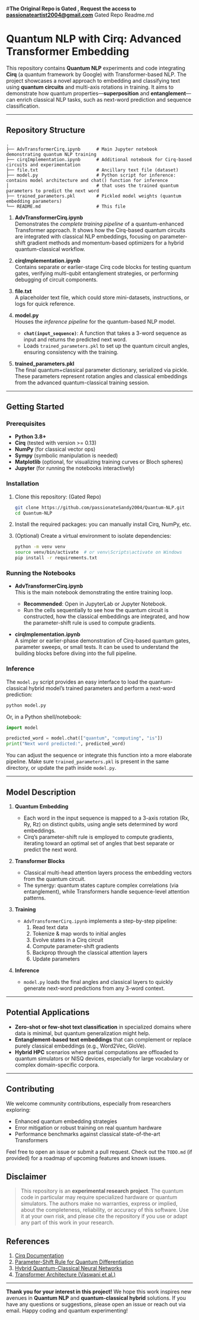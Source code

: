 #**The Original Repo is Gated , Request the access to passionateartist2004@gmail.com**
Gated Repo Readme.md

# Quantum NLP with Cirq: Advanced Transformer Embedding

This repository contains **Quantum NLP** experiments and code integrating **Cirq** (a quantum framework by Google) with Transformer-based NLP. The project showcases a novel approach to embedding and classifying text using **quantum circuits** and multi-axis rotations in training. It aims to demonstrate how quantum properties—**superposition** and **entanglement**—can enrich classical NLP tasks, such as next-word prediction and sequence classification.

---
## Repository Structure

```
.
├── AdvTransformerCirq.ipynb      # Main Jupyter notebook demonstrating quantum NLP training 
├── cirqImplementation.ipynb      # Additional notebook for Cirq-based circuits and experimentation
├── file.txt                      # Ancillary text file (dataset)
├── model.py                      # Python script for inference: contains model architecture and chat() function for inference 
│                                 # that uses the trained quantum parameters to predict the next word
├── trained_parameters.pkl        # Pickled model weights (quantum embedding parameters)
└── README.md                     # This file
```

1. **AdvTransformerCirq.ipynb**  
   Demonstrates the *complete training pipeline* of a quantum-enhanced Transformer approach. It shows how the Cirq-based quantum circuits are integrated with classical NLP embeddings, focusing on parameter-shift gradient methods and momentum-based optimizers for a hybrid quantum-classical workflow.

2. **cirqImplementation.ipynb**  
   Contains separate or earlier-stage Cirq code blocks for testing quantum gates, verifying multi-qubit entanglement strategies, or performing debugging of circuit components.

3. **file.txt**  
   A placeholder text file, which could store mini-datasets, instructions, or logs for quick reference.

4. **model.py**  
   Houses the *inference pipeline* for the quantum-based NLP model.  
   - **`chat(input_sequence)`**: A function that takes a 3-word sequence as input and returns the predicted next word.  
   - Loads `trained_parameters.pkl` to set up the quantum circuit angles, ensuring consistency with the training.

5. **trained_parameters.pkl**  
   The final quantum+classical parameter dictionary, serialized via pickle. These parameters represent rotation angles and classical embeddings from the advanced quantum-classical training session.

---
## Getting Started

### Prerequisites

- **Python 3.8+**
- **Cirq** (tested with version >= 0.13)
- **NumPy** (for classical vector ops)
- **Sympy** (symbolic manipulation is needed)
- **Matplotlib** (optional, for visualizing training curves or Bloch spheres)
- **Jupyter** (for running the notebooks interactively)

### Installation

1. Clone this repository: (Gated Repo)
   ```bash
   git clone https://github.com/passionateSandy2004/Quantum-NLP.git
   cd Quantum-NLP
   ```

2. Install the required packages:
   you can manually install Cirq, NumPy, etc.

3. (Optional) Create a virtual environment to isolate dependencies:
   ```bash
   python -m venv venv
   source venv/bin/activate  # or venv\Scripts\activate on Windows
   pip install -r requirements.txt
   ```

### Running the Notebooks

- **AdvTransformerCirq.ipynb**  
  This is the main notebook demonstrating the entire training loop.  
  - **Recommended**: Open in JupyterLab or Jupyter Notebook.
  - Run the cells sequentially to see how the quantum circuit is constructed, how the classical embeddings are integrated, and how the parameter-shift rule is used to compute gradients.

- **cirqImplementation.ipynb**  
  A simpler or earlier-phase demonstration of Cirq-based quantum gates, parameter sweeps, or small tests. It can be used to understand the building blocks before diving into the full pipeline.

### Inference

The `model.py` script provides an easy interface to load the quantum-classical hybrid model’s trained parameters and perform a next-word prediction:

```bash
python model.py
```

Or, in a Python shell/notebook:

```python
import model

predicted_word = model.chat(["quantum", "computing", "is"])
print("Next word predicted:", predicted_word)
```

You can adjust the sequence or integrate this function into a more elaborate pipeline. Make sure `trained_parameters.pkl` is present in the same directory, or update the path inside `model.py`.

---
## Model Description

1. **Quantum Embedding**  
   - Each word in the input sequence is mapped to a 3-axis rotation (Rx, Ry, Rz) on distinct qubits, using angle sets determined by word embeddings.  
   - Cirq’s parameter-shift rule is employed to compute gradients, iterating toward an optimal set of angles that best separate or predict the next word.

2. **Transformer Blocks**  
   - Classical multi-head attention layers process the embedding vectors from the quantum circuit.  
   - The synergy: quantum states capture complex correlations (via entanglement), while Transformers handle sequence-level attention patterns.

3. **Training**  
   - `AdvTransformerCirq.ipynb` implements a step-by-step pipeline:  
     1. Read text data  
     2. Tokenize & map words to initial angles  
     3. Evolve states in a Cirq circuit  
     4. Compute parameter-shift gradients  
     5. Backprop through the classical attention layers  
     6. Update parameters

4. **Inference**  
   - `model.py` loads the final angles and classical layers to quickly generate next-word predictions from any 3-word context.

---
## Potential Applications

- **Zero-shot or few-shot text classification** in specialized domains where data is minimal, but quantum generalization might help.
- **Entanglement-based text embeddings** that can complement or replace purely classical embeddings (e.g., Word2Vec, GloVe).
- **Hybrid HPC** scenarios where partial computations are offloaded to quantum simulators or NISQ devices, especially for large vocabulary or complex domain-specific corpora.

---
## Contributing

We welcome community contributions, especially from researchers exploring:

- Enhanced quantum embedding strategies
- Error mitigation or robust training on real quantum hardware
- Performance benchmarks against classical state-of-the-art Transformers

Feel free to open an issue or submit a pull request. Check out the `TODO.md` (if provided) for a roadmap of upcoming features and known issues.

## Disclaimer

> This repository is an **experimental research project**. The quantum code in particular may require specialized hardware or quantum simulators. The authors make no warranties, express or implied, about the completeness, reliability, or accuracy of this software. Use it at your own risk, and please cite the repository if you use or adapt any part of this work in your research.

## References

1. [Cirq Documentation](https://quantumai.google/cirq)  
2. [Parameter-Shift Rule for Quantum Differentiation](https://arxiv.org/abs/1811.11184)  
3. [Hybrid Quantum-Classical Neural Networks](https://arxiv.org/abs/2001.03622)  
4. [Transformer Architecture (Vaswani et al.)](https://arxiv.org/abs/1706.03762)  

---

**Thank you for your interest in this project!** We hope this work inspires new avenues in **Quantum NLP** and **quantum-classical hybrid** solutions. If you have any questions or suggestions, please open an issue or reach out via email. Happy coding and quantum experimenting!
